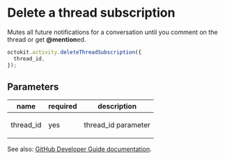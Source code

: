 # Delete a thread subscription

Mutes all future notifications for a conversation until you comment on the thread or get **@mention**ed.

```js
octokit.activity.deleteThreadSubscription({
  thread_id,
});
```

## Parameters

<table>
  <thead>
    <tr>
      <th>name</th>
      <th>required</th>
      <th>description</th>
    </tr>
  </thead>
  <tbody>
    <tr><td>thread_id</td><td>yes</td><td>

thread_id parameter

</td></tr>
  </tbody>
</table>

See also: [GitHub Developer Guide documentation](endpoint.documentationUrl).
